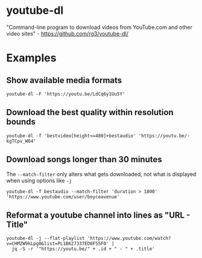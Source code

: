 # youtube-dl

"Command-line program to download videos from YouTube.com and other video sites" - <https://github.com/rg3/youtube-dl/>

# Examples

## Show available media formats

```
youtube-dl -F 'https://youtu.be/LdCq6y1Uu5Y'
```

## Download the best quality within resolution bounds

```
youtube-dl -f 'bestvideo[height<=480]+bestaudio' 'https://youtu.be/-kgTCpv_W64'
```

## Download songs longer than 30 minutes

The `--match-filter` only alters what gets downloaded, not what is displayed when using options like `-j`

```
youtube-dl -f bestaudio --match-filter 'duration > 1800' 'https://www.youtube.com/user/boyceavenue'
```

## Reformat a youtube channel into lines as "URL - Title"

```
youtube-dl -j --flat-playlist 'https://www.youtube.com/watch?v=CHMZW9kLpg0&list=PL1B627337ED6F55F0' |
  jq -S -r '"https://youtu.be/" + .id + " - " + .title'
```
